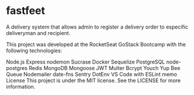 # fastfeet
A delivery system that allows admin to register a delivery order to especific deliveryman and recipient.

This project was developed at the RocketSeat GoStack Bootcamp with the following technologies:

Node.js
Express
nodemon
Sucrase
Docker
Sequelize
PostgreSQL
node-postgres
Redis
MongoDB
Mongoose
JWT
Multer
Bcrypt
Youch
Yup
Bee Queue
Nodemailer
date-fns
Sentry
DotEnv
VS Code with ESLint
memo License
This project is under the MIT license. See the LICENSE for more information.
